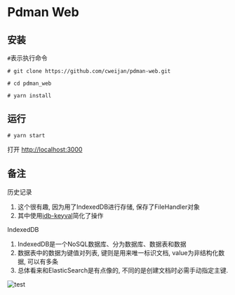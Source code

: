 # Pdman Web

## 安装

`#`表示执行命令
```shell script
# git clone https://github.com/cweijan/pdman-web.git

# cd pdman_web

# yarn install
```

## 运行

```
# yarn start
```
打开 [http://localhost:3000](http://localhost:3000)

## 备注

历史记录
1. 这个很有趣, 因为用了IndexedDB进行存储, 保存了FileHandler对象
2. 其中使用[idb-keyval](https://github.com/jakearchibald/idb-keyval)简化了操作

IndexedDB
1. IndexedDB是一个NoSQL数据库、分为数据库、数据表和数据
2. 数据表中的数据为键值对列表, 键则是用来唯一标识文档, value为非结构化数据, 可以有多条
3. 总体看来和ElasticSearch是有点像的, 不同的是创建文档时必需手动指定主键.

![test](https://images2015.cnblogs.com/blog/568922/201612/568922-20161207160722647-1068806549.png)

